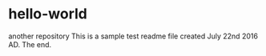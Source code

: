 # hello-world
another repository
This is a sample test readme file created July 22nd 2016 AD.
The end.
